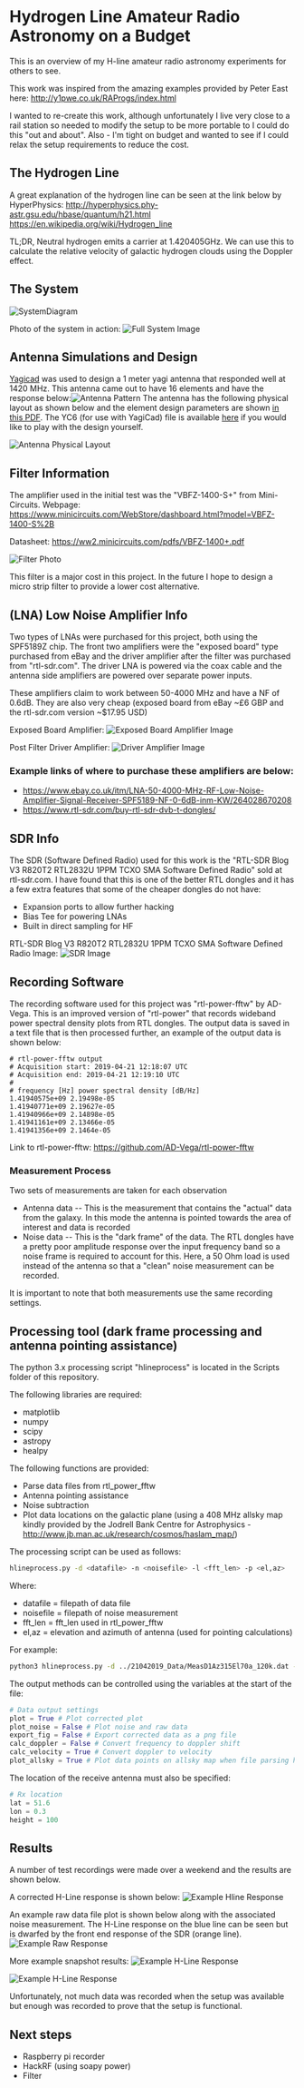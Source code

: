 

# Hydrogen Line Amateur Radio Astronomy on a Budget
This is an overview of my H-line amateur radio astronomy experiments for others to see.

This work was inspired from the amazing examples provided by Peter East here:
http://y1pwe.co.uk/RAProgs/index.html

I wanted to re-create this work, although unfortunately I live very close to a rail station so needed to modify the setup to be more portable to I could do this "out and about". Also - I'm tight on budget and wanted to see if I could relax the setup requirements to reduce the cost.

## The Hydrogen Line
A great explanation of the hydrogen line can be seen at the link below by HyperPhysics:
http://hyperphysics.phy-astr.gsu.edu/hbase/quantum/h21.html
https://en.wikipedia.org/wiki/Hydrogen_line

TL;DR, Neutral hydrogen emits a carrier at 1.420405GHz. We can use this to calculate the relative velocity of galactic hydrogen clouds using the Doppler effect.  

## The System

![SystemDiagram](/docs/RadioTelescopeSystemDiagram.png)

Photo of the system in action:
![Full System Image](/docs/FullSystem.jpg)

## Antenna Simulations and Design
[Yagicad](http://www.yagicad.com/yagicad/YagiCAD.htm) was used to design a 1 meter yagi antenna that responded well at 1420 MHz. This antenna came out to have 16 elements and have the response below:![Antenna Pattern](/AntennaV1Data/AntennaPattern.PNG)
The antenna has the following physical layout as shown below and the element design parameters are shown [in this PDF](/AntennaV1Data/CuOvereview.pdf). The YC6 (for use with YagiCad) file is available [here](/AntennaV1Data/DL6WU20_HLINEV1Cu.YC6) if you would like to play with the design yourself.

![Antenna Physical Layout](/AntennaV1Data/AntennaPlot.PNG)

## Filter Information
The amplifier used in the initial test was the "VBFZ-1400-S+" from Mini-Circuits.
Webpage: https://www.minicircuits.com/WebStore/dashboard.html?model=VBFZ-1400-S%2B

Datasheet: https://ww2.minicircuits.com/pdfs/VBFZ-1400+.pdf

![Filter Photo](/docs/MiniCircuitsFilter.jpg)

This filter is a major cost in this project. In the future I hope to design a micro strip filter to provide a lower cost alternative.

## (LNA) Low Noise Amplifier Info
Two types of LNAs were purchased for this project, both using the SPF5189Z chip. The front two amplifiers were the "exposed board" type purchased from eBay and the driver amplifier after the filter was purchased from "rtl-sdr.com". The driver LNA is powered via the coax cable and the antenna side amplifiers are powered over separate power inputs. 

These amplifiers claim to work between 50-4000 MHz and have a NF of 0.6dB. They are also very cheap (exposed board from eBay ~£6 GBP and the rtl-sdr.com version ~$17.95 USD)

Exposed Board Amplifier:
![Exposed Board Amplifier Image](/docs/FilterA.jpg)

Post Filter Driver Amplifier:
![Driver Amplifier Image](/docs/FilterB.jpg)

### Example links of where to purchase these amplifiers are below:
- https://www.ebay.co.uk/itm/LNA-50-4000-MHz-RF-Low-Noise-Amplifier-Signal-Receiver-SPF5189-NF-0-6dB-inm-KW/264028670208
- https://www.rtl-sdr.com/buy-rtl-sdr-dvb-t-dongles/

## SDR Info 
The SDR (Software Defined Radio) used for this work is the "RTL-SDR Blog V3 R820T2 RTL2832U 1PPM TCXO SMA Software Defined Radio" sold at rtl-sdr.com. I have found that this is one of the better RTL dongles and it has a few extra features that some of the cheaper dongles do not have:
- Expansion ports to allow further hacking
- Bias Tee for powering LNAs
- Built in direct sampling for HF

RTL-SDR Blog V3 R820T2 RTL2832U 1PPM TCXO SMA Software Defined Radio Image:
![SDR Image](/docs/RTL.jpg)

## Recording Software
The recording software used for this project was "rtl-power-fftw" by AD-Vega. This is an improved version of "rtl-power" that records wideband power spectral density plots from RTL dongles. The output data is saved in a text file that is then processed further, an example of the output data is shown below:
```
# rtl-power-fftw output
# Acquisition start: 2019-04-21 12:18:07 UTC
# Acquisition end: 2019-04-21 12:19:10 UTC
#
# frequency [Hz] power spectral density [dB/Hz]
1.41940575e+09 2.19498e-05
1.41940771e+09 2.19627e-05
1.41940966e+09 2.14898e-05
1.41941161e+09 2.13466e-05
1.41941356e+09 2.1464e-05
``` 

Link to rtl-power-fftw:
https://github.com/AD-Vega/rtl-power-fftw

### Measurement Process
Two sets of measurements are taken for each observation
- Antenna data
-- This is the measurement that contains the "actual" data from the galaxy. In this mode the antenna is pointed towards the area of interest and data is recorded
- Noise data
-- This is the "dark frame" of the data. The RTL dongles have a pretty poor amplitude response over the input frequency band so a noise frame is required to account for this. Here, a 50 Ohm load is used instead of the antenna so that a "clean" noise measurement can be recorded.

It is important to note that both measurements use the same recording settings.

## Processing tool (dark frame processing and antenna pointing assistance) 
The python 3.x processing script "hlineprocess" is located in the Scripts folder of this repository.

The following libraries are required:
- matplotlib
- numpy
- scipy
- astropy
- healpy

The following functions are provided:
- Parse data files from rtl_power_fftw 
- Antenna pointing assistance
- Noise subtraction
- Plot data locations on the galactic plane (using a 408 MHz allsky map kindly provided by the Jodrell Bank Centre for Astrophysics - http://www.jb.man.ac.uk/research/cosmos/haslam_map/)

The processing script can be used as follows:
``` bash
hlineprocess.py -d <datafile> -n <noisefile> -l <fft_len> -p <el,az>
```` 
Where:
- datafile = filepath of data file
- noisefile = filepath of noise measurement
- fft_len = fft_len used in rtl_power_fftw
- el,az = elevation and azimuth of antenna (used for pointing calculations)

For example:
``` bash
python3 hlineprocess.py -d ../21042019_Data/MeasD1Az315El70a_120k.dat -n ../21042019_Data/NoiseD150ohterm.dat  -l 1024 -p 70,315
```` 

The output methods can be controlled using the variables at the start of the file:
```python
# Data output settings
plot = True # Plot corrected plot
plot_noise = False # Plot noise and raw data
export_fig = False # Export corrected data as a png file
calc_doppler = False # Convert frequency to doppler shift
calc_velocity = True # Convert doppler to velocity
plot_allsky = True # Plot data points on allsky map when file parsing has completed
```

The location of the receive antenna must also be specified:
```python
# Rx location
lat = 51.6
lon = 0.3
height = 100
```

## Results
A number of test recordings were made over a weekend and the results are shown below.

A corrected H-Line response is shown below:
![Example Hline Response](/docs/PlotExample_arm.png)

An example raw data file plot is shown below along with the associated noise measurement. The H-Line response on the blue line can be seen but is dwarfed by the front end response of the SDR (orange line).
![Example Raw Response](/docs/NoiseRaw.png)

More example snapshot results:
![Example H-Line Response](/21042019_Data/MeasD1Az282El45/MeasD1Az282El45-2.png)

![Example H-Line Response](/21042019_Data/MeasD1Az312El77/MeasD1Az312El77.png)

Unfortunately, not much data was recorded when the setup was available but enough was recorded to prove that the setup is functional.

## Next steps
- Raspberry pi recorder
- HackRF (using soapy power)
- Filter
